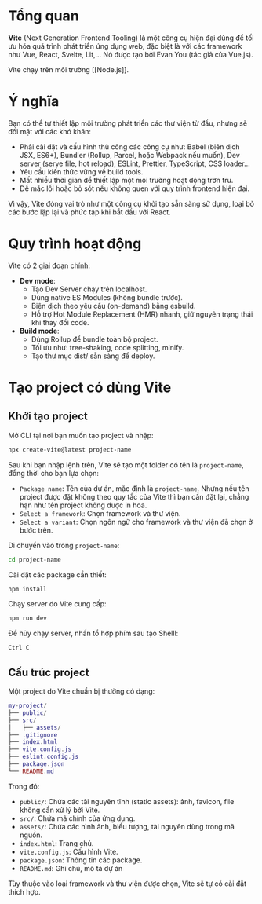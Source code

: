 
# Tổng quan

**Vite** (Next Generation Frontend Tooling) là một công cụ hiện đại dùng để tối ưu hóa quá trình phát triển ứng dụng web, đặc biệt là với các framework như Vue, React, Svelte, Lit,… Nó được tạo bởi Evan You (tác giả của Vue.js).

Vite chạy trên môi trường [[Node.js]].

# Ý nghĩa

Bạn có thể tự thiết lập môi trường phát triển các thư viện từ đầu, nhưng sẽ đối mặt với các khó khăn:
- Phải cài đặt và cấu hình thủ công các công cụ như: Babel (biên dịch JSX, ES6+), Bundler (Rollup, Parcel, hoặc Webpack nếu muốn), Dev server (serve file, hot reload), ESLint, Prettier, TypeScript, CSS loader...
- Yêu cầu kiến thức vững về build tools.
- Mất nhiều thời gian để thiết lập một môi trường hoạt động trơn tru.
- Dễ mắc lỗi hoặc bỏ sót nếu không quen với quy trình frontend hiện đại.

Vì vậy, Vite đóng vai trò như một công cụ khởi tạo sẵn sàng sử dụng, loại bỏ các bước lặp lại và phức tạp khi bắt đầu với React.

# Quy trình hoạt động

Vite có 2 giai đoạn chính:
- **Dev mode**:
	- Tạo Dev Server chạy trên localhost.
	- Dùng native ES Modules (không bundle trước).
	- Biên dịch theo yêu cầu (on-demand) bằng esbuild.
	- Hỗ trợ Hot Module Replacement (HMR) nhanh, giữ nguyên trạng thái khi thay đổi code.
- **Build mode**:
	- Dùng Rollup để bundle toàn bộ project.
	- Tối ưu như: tree-shaking, code splitting, minify.
	- Tạo thư mục dist/ sẵn sàng để deploy.

# Tạo project có dùng Vite

## Khởi tạo project

Mở CLI tại nơi bạn muốn tạo project và nhập:

```bash
npx create-vite@latest project-name
```

Sau khi bạn nhập lệnh trên, Vite sẽ tạo một folder có tên là `project-name`, đồng thời cho bạn lựa chọn:
- `Package name`: Tên của dự án, mặc định là `project-name`. Nhưng nếu tên project được đặt không theo quy tắc của Vite thì bạn cần đặt lại, chẳng hạn như tên project không được in hoa. 
- `Select a framework`: Chọn framework và thư viện.
- `Select a variant`: Chọn ngôn ngữ cho framework và thư viện đã chọn ở bước trên.

Di chuyển vào trong `project-name`:
```bash
cd project-name
```

Cài đặt các package cần thiết:
```bash
npm install
```

Chạy server do Vite cung cấp:
```bash
npm run dev
```

Để hủy chạy server, nhấn tổ hợp phím sau tạo Shelll:
```bash
Ctrl C
```

## Cấu trúc project

Một project do Vite chuẩn bị thường có dạng:
```lua
my-project/
├── public/
├── src/
│   ├── assets/
├── .gitignore
├── index.html
├── vite.config.js
├── eslint.config.js
├── package.json
└── README.md
```

Trong đó:
- `public/`: Chứa các tài nguyên tĩnh (static assets): ảnh, favicon, file không cần xử lý bởi Vite.
- `src/`: Chứa mã chính của ứng dụng.
- `assets/`: Chứa các hình ảnh, biểu tượng, tài nguyên dùng trong mã nguồn.
- `index.html`: Trang chủ.
- `vite.config.js`: Cấu hình Vite.
- `package.json`: Thông tin các package.
- `README.md`: Ghi chú, mô tả dự án

Tùy thuộc vào loại framework và thư viện được chọn, Vite sẽ tự có cài đặt thích hợp.

